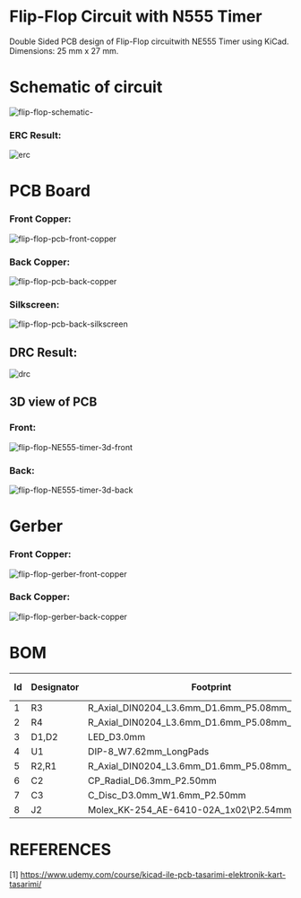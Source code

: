 # Flip-Flop Circuit with N555 Timer
Double Sided PCB design of Flip-Flop circuitwith NE555 Timer using KiCad.
Dimensions: 25 mm x 27 mm.

# Schematic of circuit
![flip-flop-schematic-](https://github.com/anilv8/flip-flop-with-N555-timer/assets/81171588/96e8f9cd-2b9d-4d49-b6f5-939b52184fb5)
### ERC Result:
![erc](https://github.com/anilv8/flip-flop-with-N555-timer/assets/81171588/71ea6938-224a-4d0e-b644-39850aeb1634)

# PCB Board
### Front Copper:
![flip-flop-pcb-front-copper](https://github.com/anilv8/flip-flop-with-N555-timer/assets/81171588/e3f098f6-4d0f-4e10-a1e7-2b64310d2300)
### Back Copper:
![flip-flop-pcb-back-copper](https://github.com/anilv8/flip-flop-with-N555-timer/assets/81171588/691adbd1-fe27-44ed-ab3d-5c40aecdef75)
### Silkscreen:
![flip-flop-pcb-back-silkscreen](https://github.com/anilv8/flip-flop-with-N555-timer/assets/81171588/71cf91a1-50c7-49d0-93fc-eb8fb18d2438)
## DRC Result:
![drc](https://github.com/anilv8/flip-flop-with-N555-timer/assets/81171588/3de538df-642d-449e-9d75-ad2d362a8994)

## 3D view of PCB
### Front:
![flip-flop-NE555-timer-3d-front](https://github.com/anilv8/flip-flop-with-N555-timer/assets/81171588/0ff980fd-7ae0-4257-9254-95036e5e3a31)
### Back:
![flip-flop-NE555-timer-3d-back](https://github.com/anilv8/flip-flop-with-N555-timer/assets/81171588/2ec0441a-f6ef-443b-8a34-5b3b473042bd)

# Gerber
### Front Copper:
![flip-flop-gerber-front-copper](https://github.com/anilv8/flip-flop-with-N555-timer/assets/81171588/6f341eb8-a536-4b09-9f25-2c76ecf7235b)
### Back Copper:
![flip-flop-gerber-back-copper](https://github.com/anilv8/flip-flop-with-N555-timer/assets/81171588/2031093d-22c1-402d-b373-9382672f65d8)

# BOM
| Id  | Designator | Footprint | Quantity | Designation | Supplier and ref |
| --- | --- | --- | --- | --- | --- |
| 1   | R3  | R_Axial_DIN0204_L3.6mm_D1.6mm_P5.08mm_Horizontal | 1   | 100k |     |
| 2   | R4  | R_Axial_DIN0204_L3.6mm_D1.6mm_P5.08mm_Horizontal | 1   | 50k |     |
| 3   | D1,D2 | LED_D3.0mm | 2   | LED |     |
| 4   | U1  | DIP-8_W7.62mm_LongPads | 1   | NE555P |     |
| 5   | R2,R1 | R_Axial_DIN0204_L3.6mm_D1.6mm_P5.08mm_Horizontal | 2   | 330 |     |
| 6   | C2  | CP_Radial_D6.3mm_P2.50mm | 1   | 10u |     |
| 7   | C3  | C_Disc_D3.0mm_W1.6mm_P2.50mm | 1   | 0.1u |     |
| 8   | J2  | Molex_KK-254_AE-6410-02A_1x02\P2.54mm_Vertical | 1   | Conn\_01x02\_Pin |     |

# REFERENCES
[1]  https://www.udemy.com/course/kicad-ile-pcb-tasarimi-elektronik-kart-tasarimi/
